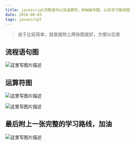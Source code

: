 ```yaml
---
title: javascript流程语句以及运算符，BOW操作图，以及学习路线图
date: 2016-08-03
tags: javascript
---
```


> 由于比较简单，就直接附上两张图就好，方便以后查

<!-- more -->  

## 流程语句图
![这里写图片描述](http://img.blog.csdn.net/20170205155634553?watermark/2/text/aHR0cDovL2Jsb2cuY3Nkbi5uZXQvcXFfMjkxMDQ5OTk=/font/5a6L5L2T/fontsize/400/fill/I0JBQkFCMA==/dissolve/70/gravity/SouthEast)

## 运算符图
![这里写图片描述](http://img.blog.csdn.net/20170205155719631?watermark/2/text/aHR0cDovL2Jsb2cuY3Nkbi5uZXQvcXFfMjkxMDQ5OTk=/font/5a6L5L2T/fontsize/400/fill/I0JBQkFCMA==/dissolve/70/gravity/SouthEast)

![这里写图片描述](http://img.blog.csdn.net/20170205181058043?watermark/2/text/aHR0cDovL2Jsb2cuY3Nkbi5uZXQvcXFfMjkxMDQ5OTk=/font/5a6L5L2T/fontsize/400/fill/I0JBQkFCMA==/dissolve/70/gravity/SouthEast)



## 最后附上一张完整的学习路线，加油
![这里写图片描述](http://img.blog.csdn.net/20170205155804210?watermark/2/text/aHR0cDovL2Jsb2cuY3Nkbi5uZXQvcXFfMjkxMDQ5OTk=/font/5a6L5L2T/fontsize/400/fill/I0JBQkFCMA==/dissolve/70/gravity/SouthEast)
